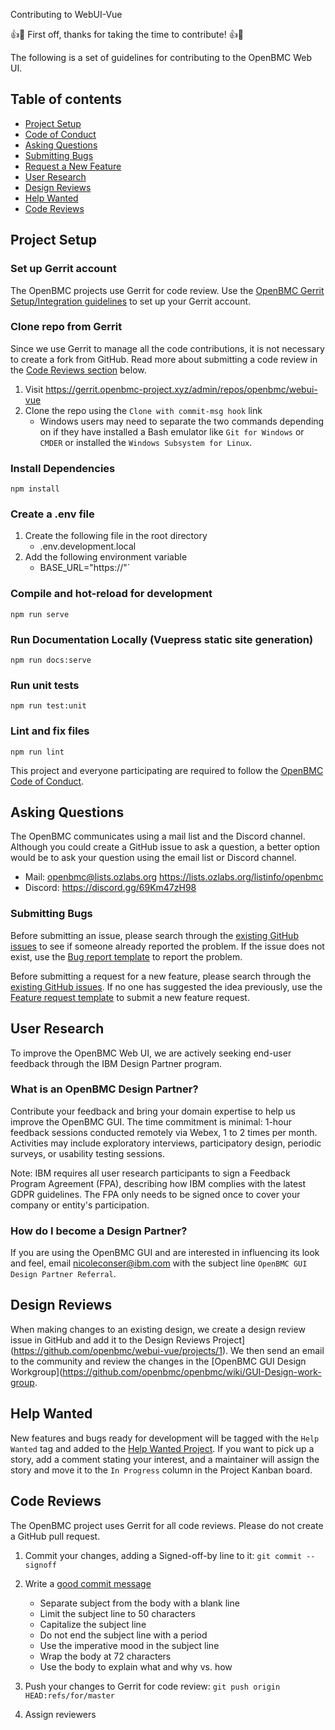 Contributing to WebUI-Vue

:+1::tada: First off, thanks for taking the time to contribute! :+1::tada:

The following is a set of guidelines for contributing to the OpenBMC Web UI.

## Table of contents
- [Project Setup](#project-setup)
- [Code of Conduct](#code-of-conduct)
- [Asking Questions](#asking-questions)
- [Submitting Bugs](#submitting-bugs)
- [Request a New Feature](#request-a-new-feature)
- [User Research](#user-research)
- [Design Reviews](#design-reviews)
- [Help Wanted](#help-wanted)
- [Code Reviews](#code-reviews)

## Project Setup

### Set up Gerrit account
The OpenBMC projects use Gerrit for code review. Use the [OpenBMC Gerrit Setup/Integration guidelines](https://github.com/openbmc/docs/blob/master/development/gerrit-setup.md) to set up your Gerrit account.

### Clone repo from Gerrit
Since we use Gerrit to manage all the code contributions, it is not necessary to create a fork from GitHub. Read more about submitting a code review in the [Code Reviews section](#code-reviews) below.

1. Visit https://gerrit.openbmc-project.xyz/admin/repos/openbmc/webui-vue
2. Clone the repo using the `Clone with commit-msg hook` link
    - Windows users may need to separate the two commands depending on if they have installed a Bash emulator like `Git for Windows` or `CMDER` or installed the `Windows Subsystem for Linux`.

### Install Dependencies
```
npm install
```

### Create a .env file
1. Create the following file in the root directory
     - .env.development.local
1. Add the following environment variable
    - BASE_URL="https://<BMC IP address or FQDN>"`


### Compile and hot-reload for development
```
npm run serve
```

### Run Documentation Locally (Vuepress static site generation)
```
npm run docs:serve
```

### Run unit tests
```
npm run test:unit
```

### Lint and fix files
```
npm run lint
```

This project and everyone participating are required to follow the [OpenBMC Code of Conduct](https://github.com/openbmc/docs/blob/master/code-of-conduct.md).

## Asking Questions
The OpenBMC communicates using a mail list and the Discord channel. Although you could create a GitHub issue to ask a question, a better option would be to ask your question using the email list or Discord channel.

- Mail: openbmc@lists.ozlabs.org https://lists.ozlabs.org/listinfo/openbmc
- Discord: https://discord.gg/69Km47zH98

### Submitting Bugs
Before submitting an issue, please search through the [existing GitHub issues](https://github.com/openbmc/webui-vue/issues) to see if someone already reported the problem. If the issue does not exist, use the [Bug report template](https://github.com/openbmc/webui-vue/issues/new?assignees=&labels=&template=bug_report.md&title=) to report the problem.

Before submitting a request for a new feature, please search through the [existing GitHub issues](https://github.com/openbmc/webui-vue/issues). If no one has suggested the idea previously, use the [Feature request template](https://github.com/openbmc/webui-vue/issues/new?assignees=&labels=&template=feature_request.md&title=) to submit a new feature request.

## User Research
To improve the OpenBMC Web UI, we are actively seeking end-user feedback through the IBM Design Partner program.

### What is an OpenBMC Design Partner?
Contribute your feedback and bring your domain expertise to help us improve the OpenBMC GUI. The time commitment is minimal: 1-hour feedback sessions conducted remotely via Webex, 1 to 2 times per month. Activities may include exploratory interviews, participatory design, periodic surveys, or usability testing sessions.

Note: IBM requires all user research participants to sign a Feedback Program Agreement (FPA), describing how IBM complies with the latest GDPR guidelines. The FPA only needs to be signed once to cover your company or entity's participation.


### How do I become a Design Partner?
If you are using the OpenBMC GUI and are interested in influencing its look and feel, email nicoleconser@ibm.com with the subject line `OpenBMC GUI Design Partner Referral`.

## Design Reviews
When making changes to an existing design, we create a design review issue in GitHub and add it to the Design Reviews Project](https://github.com/openbmc/webui-vue/projects/1). We then send an email to the community and review the changes in the [OpenBMC GUI Design Workgroup](https://github.com/openbmc/openbmc/wiki/GUI-Design-work-group.

## Help Wanted
New features and bugs ready for development will be tagged with the `Help Wanted` tag and added to the [Help Wanted Project](https://github.com/openbmc/webui-vue/projects/2). If you want to pick up a story, add a comment stating your interest, and a maintainer will assign the story and move it to the `In Progress` column in the Project Kanban board.

## Code Reviews
The OpenBMC project uses Gerrit for all code reviews. Please do not create a GitHub pull request.

1. Commit your changes, adding a Signed-off-by line to it:  `git commit --signoff`
1. Write a [good commit message](https://chris.beams.io/posts/git-commit/)
    - Separate subject from the body with a blank line
    - Limit the subject line to 50 characters
    - Capitalize the subject line
    - Do not end the subject line with a period
    - Use the imperative mood in the subject line
    - Wrap the body at 72 characters
    - Use the body to explain what and why vs. how

1. Push your changes to Gerrit for code review: `git push origin HEAD:refs/for/master`
1. Assign reviewers



